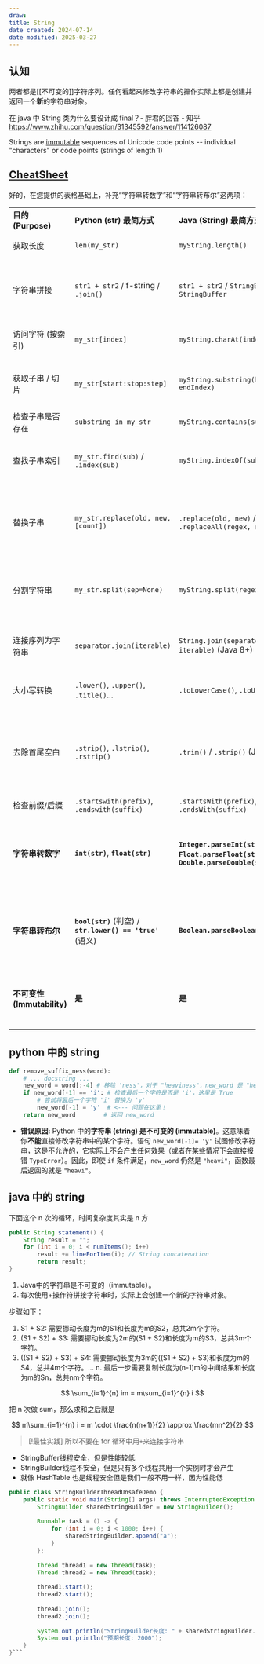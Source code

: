 ```yaml
---
draw:
title: String
date created: 2024-07-14
date modified: 2025-03-27
---
```


## 认知

两者都是[[不可变的]]字符序列。任何看起来修改字符串的操作实际上都是创建并返回一个**新**的字符串对象。

在 java 中 String 类为什么要设计成 final？- 胖君的回答 - 知乎  
https://www.zhihu.com/question/31345592/answer/114126087

Strings are [immutable](不可变的.md) sequences of Unicode code points -- individual "characters" or code points (strings of length 1)

## [CheatSheet](CheatSheet.md)

好的，在您提供的表格基础上，补充“字符串转数字”和“字符串转布尔”这两项：

|                         |                                                         |                                                                                         |                                                                                                                                |
| ----------------------- | ------------------------------------------------------- | --------------------------------------------------------------------------------------- | ------------------------------------------------------------------------------------------------------------------------------ |
| **目的 (Purpose)**        | **Python (str) 最简方式**                                   | **Java (String) 最简方式**                                                                  | **备注 (Remarks)**                                                                                                               |
| 获取长度                    | `len(my_str)`                                           | `myString.length()`                                                                     | Python 内置函数 vs Java 方法。|
| 字符串拼接                   | `str1 + str2` / f-string / `.join()`                    | `str1 + str2` / `StringBuilder` / `StringBuffer`                                        | 两者都可用 `+`。Java 中循环内用 `+` 可能效率低 (创建过多对象)，推荐 `StringBuilder`。Python `+` 通常优化较好。|
| 访问字符 (按索引)              | `my_str[index]`                                         | `myString.charAt(index)`                                                                | Python 用下标返回单字符字符串；Java 用方法返回 `char` 原始类型。|
| 获取子串 / 切片               | `my_str[start:stop:step]`                               | `myString.substring(beginIndex, endIndex)`                                              | Python 切片更灵活 (步长/负索引)；Java `substring` 结束索引不包含在内。都返回新字符串。|
| 检查子串是否存在                | `substring in my_str`                                   | `myString.contains(substring)`                                                          | Python 用 `in` 操作符；Java 用方法。|
| 查找子串索引                  | `my_str.find(sub)` / `.index(sub)`                      | `myString.indexOf(sub)`                                                                 | Python `find` 未找到返回-1, `index` 抛异常；Java `indexOf` 未找到返回-1。都查找首次出现。|
| 替换子串                    | `my_str.replace(old, new,[count])`                      | `.replace(old, new)` / `.replaceAll(regex, new)`                                        | 两者都有字面量替换。Java 区分字面量替换 (`replace`) 和正则替换 (`replaceAll`)。Python `replace` 可选替换次数。都返回新字符串。|
| 分割字符串                   | `my_str.split(sep=None)`                                | `myString.split(regex)`                                                                 | Python `split()` 默认按空白分割；Java `split()` **默认使用正则表达式**作为分隔符，需注意转义。都返回列表/数组。|
| 连接序列为字符串                | `separator.join(iterable)`                              | `String.join(separator, iterable)` (Java 8+)                                            | 句法相反（分隔符对象 vs 静态方法）。Java 8+ 后方便很多，旧版需手动 `StringBuilder`。|
| 大小写转换                   | `.lower()`, `.upper()`, `.title()`...                   | `.toLowerCase()`, `.toUpperCase()`                                                      | 两者都有基础大小写转换。Python 提供更多内置选项。都返回新字符串。|
| 去除首尾空白                  | `.strip()`, `.lstrip()`, `.rstrip()`                    | `.trim()` / `.strip()` (Java 11+)                                                       | Python 控制更细致。Java `.trim()` 历史悠久但行为与 Python 不同 (<= U+0020)；Java 11+ 的 `.strip()` 更符合 Unicode 空白定义，并提供 `stripLeading/Trailing`。|
| 检查前缀/后缀                 | `.startswith(prefix)`, `.endswith(suffix)`              | `.startsWith(prefix)`, `.endsWith(suffix)`                                              | 方法名和功能非常相似。|
|                         |                                                         |                                                                                         |                                                                                                                                |
| **字符串转数字**              | **`int(str)`**, **`float(str)`**                        | **`Integer.parseInt(str)`**, **`Float.parseFloat(str)`**, **`Double.parseDouble(str)`** | Python 用内置函数，Java 用包装类的静态方法。格式错误时都抛出异常 (Python: `ValueError`, Java: `NumberFormatException`)。|
| **字符串转布尔**              | **`bool(str)`** (判空) / **`str.lower() == 'true'`** (语义) | **`Boolean.parseBoolean(str)`**                                                         | Python `bool()` 仅检查是否为空串 (非空即 `True`)；Java `parseBoolean` 明确检查是否为 (不区分大小写) "true"，否则结果为 `false`。语义转换 Python 需手动比较。|
| **不可变性 (Immutability)** | **是**                                                   | **是**                                                                                   | **核心特性**：对象一旦创建，其内容（字符序列）不能被更改。所有修改操作都返回新的 String/str 对象。|
|                         |                                                         |                                                                                         |                                                                                                                                |
|                         |                                                         |                                                                                         |                                                                                                                                |

## python 中的 string

```Python
def remove_suffix_ness(word):
	# ... docstring ...
	new_word = word[:-4] # 移除 'ness'，对于 "heaviness"，new_word 是 "heavi"
	if new_word[-1] == 'i': # 检查最后一个字符是否是 'i'，这里是 True
		# 尝试将最后一个字符 'i' 替换为 'y'
		new_word[-1] = 'y'  # <--- 问题在这里！
	return new_word        # 返回 new_word
```
    
- **错误原因:** Python 中的**字符串 (string) 是不可变的 (immutable)**。这意味着你**不能**直接修改字符串中的某个字符。语句 `new_word[-1]= 'y'` 试图修改字符串，这是不允许的，它实际上不会产生任何效果（或者在某些情况下会直接报错 `TypeError`）。因此，即使 `if` 条件满足，`new_word` 仍然是 `"heavi"`，函数最后返回的就是 `"heavi"`。

## java 中的 string

下面这个 n 次的循环，时间复杂度其实是 n 方

```java
public String statement() {
	String result = "";
	for (int i = 0; i < numItems(); i++)
		result += lineForItem(i); // String concatenation
		return result;
}
```

1. Java中的字符串是不可变的（immutable）。
2. 每次使用+操作符拼接字符串时，实际上会创建一个新的字符串对象。

步骤如下：

1. S1 + S2: 需要挪动长度为m的S1和长度为m的S2，总共2m个字符。
2. (S1 + S2) + S3: 需要挪动长度为2m的(S1 + S2)和长度为m的S3，总共3m个字符。
3. ((S1 + S2) + S3) + S4: 需要挪动长度为3m的((S1 + S2) + S3)和长度为m的S4，总共4m个字符。... n. 最后一步需要复制长度为(n-1)m的中间结果和长度为m的Sn，总共nm个字符。

$$
\sum_{i=1}^{n} im = m\sum_{i=1}^{n} i
$$

把 n 次做 sum，那么求和之后就是

$$
m\sum_{i=1}^{n} i = m \cdot \frac{n(n+1)}{2} \approx \frac{mn^2}{2}
$$

>[!最佳实践]
> 所以不要在 for 循环中用`+`来连接字符串

- StringBuffer线程安全，但是性能较低
- StringBuilder线程不安全，但是只有多个线程共用一个实例时才会产生
- 就像 HashTable 也是线程安全但是我们一般不用一样，因为性能低

```java
public class StringBuilderThreadUnsafeDemo {
    public static void main(String[] args) throws InterruptedException {
        StringBuilder sharedStringBuilder = new StringBuilder();
        
        Runnable task = () -> {
            for (int i = 0; i < 1000; i++) {
                sharedStringBuilder.append("a");
            }
        };
        
        Thread thread1 = new Thread(task);
        Thread thread2 = new Thread(task);
        
        thread1.start();
        thread2.start();
        
        thread1.join();
        thread2.join();
        
        System.out.println("StringBuilder长度: " + sharedStringBuilder.length());
        System.out.println("预期长度: 2000");
    }
}```
